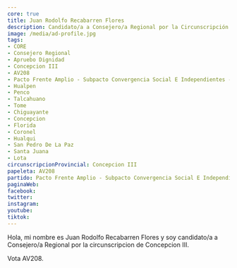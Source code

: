 ```yaml
---
core: true
title: Juan Rodolfo Recabarren Flores
description: Candidato/a a Consejero/a Regional por la Circunscripción de Concepcion III
image: /media/ad-profile.jpg
tags:
- CORE
- Consejero Regional
- Apruebo Dignidad
- Concepcion III
- AV208
- Pacto Frente Amplio - Subpacto Convergencia Social E Independientes - Convergencia Social
- Hualpen
- Penco
- Talcahuano
- Tome
- Chiguayante
- Concepcion
- Florida
- Coronel
- Hualqui
- San Pedro De La Paz
- Santa Juana
- Lota
circunscripcionProvincial: Concepcion III
papeleta: AV208
partido: Pacto Frente Amplio - Subpacto Convergencia Social E Independientes - Convergencia Social
paginaWeb:
facebook:
twitter:
instagram:
youtube:
tiktok:
---
```

Hola, mi nombre es Juan Rodolfo Recabarren Flores y soy candidato/a a Consejero/a Regional por la circunscripcion de Concepcion III.

Vota AV208.
